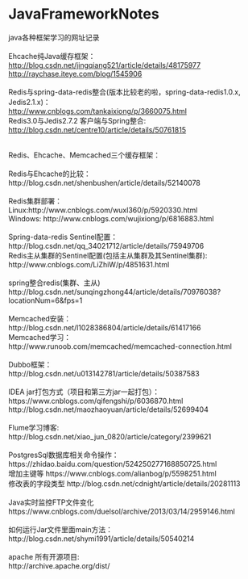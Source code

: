 # JavaFrameworkNotes
java各种框架学习的网址记录<br/>
<br/>
Ehcache纯Java缓存框架：<br/>
http://blog.csdn.net/jingqiang521/article/details/48175977<br/>
http://raychase.iteye.com/blog/1545906<br/>
<br/>
Redis与spring-data-redis整合(版本比较老的啦，spring-data-redis1.0.x, Jedis2.1.x)：<br/>
http://www.cnblogs.com/tankaixiong/p/3660075.html<br/>
Redis3.0与Jedis2.7.2 客户端与Spring整合:<br/>
http://blog.csdn.net/centre10/article/details/50761815<br/>

<br/>
Redis、Ehcache、Memcached三个缓存框架：<br/>
<br/>
Redis与Ehcache的比较：<br/>
http://blog.csdn.net/shenbushen/article/details/52140078<br/>
<br/>
Redis集群部署：<br/>
Linux:http://www.cnblogs.com/wuxl360/p/5920330.html<br/>
Windows: http://www.cnblogs.com/wujixiong/p/6816883.html<br/>
<br/>
Spring-data-redis Sentinel配置：<br/>
http://blog.csdn.net/qq_34021712/article/details/75949706<br/>
Redis主从集群的Sentinel配置(包括主从集群及其Sentinel集群):<br/>
http://www.cnblogs.com/LiZhiW/p/4851631.html<br/>
<br/>
spring整合redis(集群、主从)<br/>
http://blog.csdn.net/sunqingzhong44/article/details/70976038?locationNum=6&fps=1<br/>
<br/>
Memcached安装：<br/>
http://blog.csdn.net/l1028386804/article/details/61417166<br/>
Memcached学习：<br/>
http://www.runoob.com/memcached/memcached-connection.html<br/>
<br/>
Dubbo框架：<br/>
http://blog.csdn.net/u013142781/article/details/50387583<br/>
<br/>
IDEA jar打包方式（项目和第三方jar一起打包）：<br/>
https://www.cnblogs.com/qifengshi/p/6036870.html<br/>
http://blog.csdn.net/maozhaoyuan/article/details/52699404<br/>
<br/>
Flume学习博客:<br/>
http://blog.csdn.net/xiao_jun_0820/article/category/2399621<br/>
<br/>
PostgresSql数据库相关命令操作：<br/>
https://zhidao.baidu.com/question/524250277168850725.html<br/>
增加主键等 https://www.cnblogs.com/alianbog/p/5598251.html<br/>
修改表的字段类型 http://blog.csdn.net/cdnight/article/details/20281113<br/>
<br/>
Java实时监控FTP文件变化
https://www.cnblogs.com/duelsol/archive/2013/03/14/2959146.html<br/>
<br/>
如何运行Jar文件里面main方法：<br/>
http://blog.csdn.net/shymi1991/article/details/50540214<br/>
<br/>
apache 所有开源项目:<br/>
http://archive.apache.org/dist/<br/>
